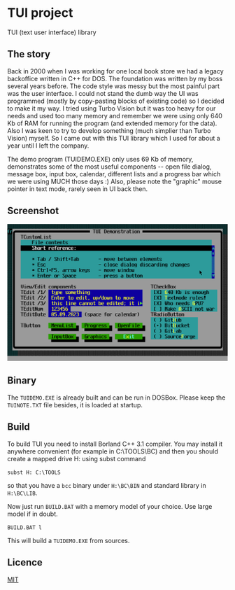 # TUI project
TUI (text user interface) library

## The story

Back in 2000 when I was working for one local book store we had a legacy backoffice written in C++ for DOS.
The foundation was written by my boss several years before. The code style was messy but the most painful part
was the user interface. I could not stand the dumb way the UI was programmed (mostly by copy-pasting blocks
of existing code) so I decided to make it my way. I tried using Turbo Vision but it was too heavy for our
needs and used too many memory and remember we were using only 640 Kb of RAM for running the program (and 
extended  memory for the data). Also I was keen to try to develop something (much simplier than Turbo Vision)
myself. So I came out with this TUI library which I used for about a year until I left the company.

The demo program (TUIDEMO.EXE) only uses 69 Kb of memory, demonstrates some of the most useful components --
open file dialog, message box, input box, calendar, different lists and a progress bar which we were using 
MUCH those days :) Also, please note the "graphic" mouse pointer in text mode, rarely seen in UI back then.

## Screenshot

![TUI demo](https://github.com/bhmj/tui/blob/master/screenshot.png?raw=true)

## Binary

The `TUIDEMO.EXE` is already built and can be run in DOSBox. Please keep the `TUINOTE.TXT` file besides, it is
loaded at startup.

## Build

To build TUI you need to install Borland C++ 3.1 compiler. You may install it anywhere convenient (for 
example in C:\TOOLS\BC) and then you should create a mapped drive H: using subst command
```
subst H: C:\TOOLS
```
so that you have a `bcc` binary under `H:\BC\BIN` and standard library in `H:\BC\LIB`.

Now just run `BUILD.BAT` with a memory model of your choice. Use large model if in doubt.
```
BUILD.BAT l
```

This will build a `TUIDEMO.EXE` from sources.

## Licence

[MIT](http://opensource.org/licenses/MIT)
